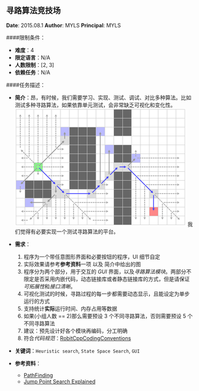 寻路算法竞技场
---

**Date**: 2015.08.1
**Author**: MYLS
**Principal**: MYLS

####限制条件：

 - **难度**：4
 - **限定语言**：N/A
 - **人数限制**：[2, 3]
 - **依赖任务**：N/A

####任务描述：

 - **简介**：昂，有时候，我们需要学习、实现、测试、调试、对比多种算法。比如测试多种寻路算法，如果依靠单元测试，会非常缺乏可视化和变化性。
![JPS](img/TeamWork_PathFinder.JPS.png)
 我们觉得有必要实现一个测试寻路算法的平台。

 - **需求**：
    1. 程序为一个带任意图形界面和必要按钮的程序，UI 细节自定
    2. 实际效果请参考**参考资料**一项 以及 简介中给出的图
    3. 程序分为两个部分，用于交互的 *GUI* 界面，以及*寻路算法模块*。两部分不限定是否采用内嵌代码，动态链接库或者静态链接库的方式，但是请保证*可拓展性*和*接口清晰*。
    4. 可视化测试的时候，寻路过程的每一步都需要动态显示，且能设定为单步运行的方式
    5. 支持统计**实际**运行时间、内存占用等数据
    6. 如果(小组人数 == 2)那么需要预设 3 个不同寻路算法，否则需要预设 5 个不同寻路算法
    7. 建议：预先设计好各个模块再编码，分工明确
    8. 符合*代码规范*：[RobitCppCodingConventions](ref/RobitCppCodingConventions.md)

 - **关键词**：`Heuristic search`, `State Space Search`, `GUI`
 - **参考资料**：
 	- [PathFinding](http://qiao.github.io/PathFinding.js/visual/)
 	- [Jump Point Search Explained](http://zerowidth.com/2013/05/05/jump-point-search-explained.html)


